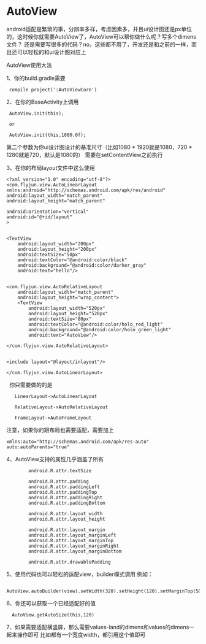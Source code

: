 # AutoView

android适配是繁琐的事，分辨率多样，考虑因素多，并且ui设计图还是px单位的，这时候你就需要AutoView了，AutoView可以帮你做什么呢？写多个dimens文件？
还是需要写很多的代码？no，这些都不用了，开发还是和之前的一样，而且还可以轻松的和ui设计图对应上

AutoView使用大法

1、你的build.gradle需要
           
     compile project(':AutoViewCore')

2、在你的BaseActivity上调用
   
     AutoView.init(this);
  
     or
  
     AutoView.init(this,1080.0f);
  
  第二个参数为你ui设计图设计的基准尺寸（比如1080 * 1920就是1080，720 * 1280就是720，默认是1080的）
  需要在setContentView之前执行
  
3、在你的布局layout文件中这么使用
  
    <?xml version="1.0" encoding="utf-8"?>
    <com.flyjun.view.AutoLinearLayout xmlns:android="http://schemas.android.com/apk/res/android"
    android:layout_width="match_parent"
    android:layout_height="match_parent"

    android:orientation="vertical"
    android:id="@+id/layout"
    >


    <TextView
        android:layout_width="200px"
        android:layout_height="200px"
        android:textSize="50px"
        android:textColor="@android:color/black"
        android:background="@android:color/darker_gray"
        android:text="hello"/>


    <com.flyjun.view.AutoRelativeLayout
        android:layout_width="match_parent"
        android:layout_height="wrap_content">
        <TextView
            android:layout_width="520px"
            android:layout_height="520px"
            android:textSize="80px"
            android:textColor="@android:color/holo_red_light"
            android:background="@android:color/holo_green_light"
            android:text="AutoView"/>

    </com.flyjun.view.AutoRelativeLayout>


    <include layout="@layout/inlayout"/>

    </com.flyjun.view.AutoLinearLayout>
   
   
   
   你只需要做的的是
   
       LinearLayout->AutoLinearLayout 
   
       RelativeLayout->AutoRelativeLayout
   
       FrameLayout->AutoFrameLayout



注意，如果你的跟布局也需要适配，需要加上
    
    xmlns:auto="http://schemas.android.com/apk/res-auto"
    auto:autoParents="true"
    
4、AutoView支持的属性几乎涵盖了所有
 
            android.R.attr.textSize

            android.R.attr.padding
            android.R.attr.paddingLeft
            android.R.attr.paddingTop
            android.R.attr.paddingRight
            android.R.attr.paddingBottom

            android.R.attr.layout_width
            android.R.attr.layout_height

            android.R.attr.layout_margin
            android.R.attr.layout_marginLeft
            android.R.attr.layout_marginTop
            android.R.attr.layout_marginRight
            android.R.attr.layout_marginBottom

            android.R.attr.drawablePadding 
            
5、使用代码也可以轻松的适配view，builder模式调用
  例如：
  
      AutoView.autoBuilder(view).setWidth(320).setHeight(120).setMarginTop(50).builder();
  
6、你还可以获取一个已经适配好的值
   
      AutoView.getAutoSize(this,120)
  
7、如果需要适配横竖屏，那么需要values-land的dimens和values的dimens一起来操作即可
   比如都有一个宽度width，都引用这个值即可

